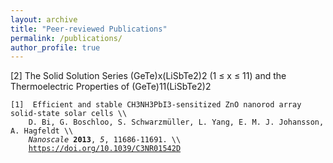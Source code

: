 ```yaml
---
layout: archive
title: "Peer-reviewed Publications"
permalink: /publications/
author_profile: true 
---
```


[2] The Solid Solution Series (GeTe)x(LiSbTe2)2 (1 ≤ x ≤ 11) and the Thermoelectric Properties of (GeTe)11(LiSbTe2)2


<pre><code>[1]  Efficient and stable CH3NH3PbI3-sensitized ZnO nanorod array solid-state solar cells \\
    D. Bi, G. Boschloo, S. Schwarzmüller, L. Yang, E. M. J. Johansson, A. Hagfeldt \\ 
    <i>Nanoscale</i> <b>2013</b>, <i>5</i>, 11686-11691. \\
    <a href="https://doi.org/10.1039/C3NR01542D">https://doi.org/10.1039/C3NR01542D<a/>
    </code></pre>
